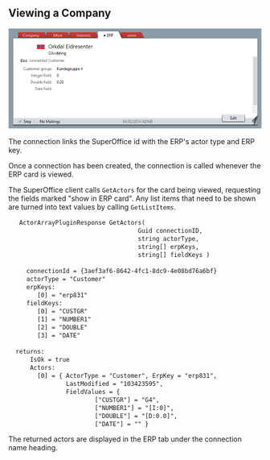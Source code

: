 <properties date="2016-05-11"
SortOrder="15"
/>

Viewing a Company
-----------------

![](viewing.png)

The connection links the SuperOffice id with the ERP's actor type and ERP key.

Once a connection has been created, the connection is called whenever the ERP card is viewed.

The SuperOffice client calls `GetActors` for the card being viewed, requesting the fields marked "show in ERP card". Any list items that need to be shown are turned into text values by calling `GetListItems`.

```
   ActorArrayPluginResponse GetActors(
                                    Guid connectionID, 
                                    string actorType, 
                                    string[] erpKeys, 
                                    string[] fieldKeys )

     connectionId = {3aef3af6-8642-4fc1-8dc9-4e08bd76a6bf}
     actorType = "Customer"
     erpKeys:
        [0] = "erp831"
     fieldKeys:
        [0] = "CUSTGR"
        [1] = "NUMBER1"
        [2] = "DOUBLE"
        [3] = "DATE"

  returns:
      IsOk = true
      Actors:
        [0] = { ActorType = "Customer", ErpKey = "erp831",
                LastModified = "103423595", 
                FieldValues = { 
                        ["CUSTGR"] = "G4",
                        ["NUMBER1"] = "[I:0]",
                        ["DOUBLE"] = "[D:0.0]",
                        ["DATE"] = "" }
```

The returned actors are displayed in the ERP tab under the connection name heading.
